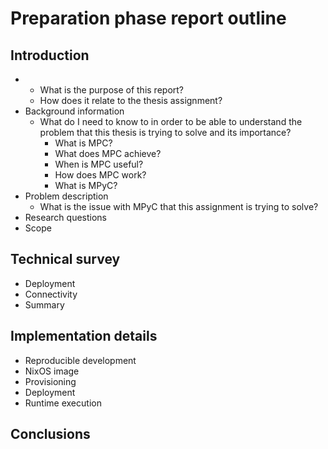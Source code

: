 # Preparation phase report outline


## Introduction

- 
	- What is the purpose of this report?
	- How does it relate to the thesis assignment? 
- Background information
	- What do I need to know to in order to be able to understand the problem that this thesis is trying to solve and its importance? 
		- What is MPC?
		- What does MPC achieve?
		- When is MPC useful?
		- How does MPC work?
		- What is MPyC?
- Problem description
	- What is the issue with MPyC that this assignment is trying to solve? 
- Research questions
- Scope

## Technical survey

- Deployment
- Connectivity
- Summary

## Implementation details

- Reproducible development
- NixOS image
- Provisioning
- Deployment
- Runtime execution

## Conclusions
